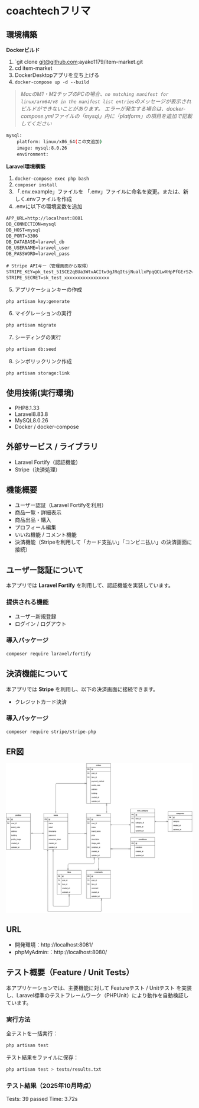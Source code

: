 # coachtechフリマ

## 環境構築
**Dockerビルド**
1. `git clone git@github.com:ayako1179/item-market.git
2. cd item-market
3. DockerDesktopアプリを立ち上げる
4. `docker-compose up -d --build`

> *MacのM1・M2チップのPCの場合、`no matching manifest for linux/arm64/v8 in the manifest list entries`のメッセージが表示されビルドができないことがあります。
エラーが発生する場合は、docker-compose.ymlファイルの「mysql」内に「platform」の項目を追加で記載してください*
``` bash
mysql:
    platform: linux/x86_64(この文追加)
    image: mysql:8.0.26
    environment:
```

**Laravel環境構築**
1. `docker-compose exec php bash`
2. `composer install`
3. 「.env.example」ファイルを 「.env」ファイルに命名を変更。または、新しく.envファイルを作成
4. .envに以下の環境変数を追加
``` text
APP_URL=http://localhost:8081
DB_CONNECTION=mysql
DB_HOST=mysql
DB_PORT=3306
DB_DATABASE=laravel_db
DB_USERNAME=laravel_user
DB_PASSWORD=laravel_pass

# Stripe APIキー（管理画面から取得）
STRIPE_KEY=pk_test_51SCE2qBUa3WtvACItw3gJRqItsjNuallxPpqQCLwXHpPfGErS2vCPNtOikz5nkNP8WkonHaLqFDQocKCyYwu2EKA00INYsu6ot
STRIPE_SECRET=sk_test_xxxxxxxxxxxxxxxxx
```
5. アプリケーションキーの作成
``` bash
php artisan key:generate
```

6. マイグレーションの実行
``` bash
php artisan migrate
```

7. シーディングの実行
``` bash
php artisan db:seed
```
8. シンボリックリンク作成
``` bash
php artisan storage:link
```

## 使用技術(実行環境)
- PHP8.1.33
- Laravel8.83.8
- MySQL8.0.26
- Docker / docker-compose

## 外部サービス / ライブラリ
- Laravel Fortify（認証機能）
- Stripe（決済処理）

## 機能概要
- ユーザー認証（Laravel Fortifyを利用）
- 商品一覧・詳細表示
- 商品出品・購入
- プロフィール編集
- いいね機能 / コメント機能
- 決済機能（Stripeを利用して「カード支払い」「コンビニ払い」の決済画面に接続）

## ユーザー認証について
本アプリでは **Laravel Fortify** を利用して、認証機能を実装しています。

### 提供される機能
- ユーザー新規登録
- ログイン / ログアウト

### 導入パッケージ
``` bash
composer require laravel/fortify
```

## 決済機能について
本アプリでは **Stripe** を利用し、以下の決済画面に接続できます。
- クレジットカード決済

### 導入パッケージ
``` bash
composer require stripe/stripe-php
```

## ER図
![alt](docs/er.png)

## URL
- 開発環境：http://localhost:8081/
- phpMyAdmin:：http://localhost:8080/

## テスト概要（Feature / Unit Tests）
本アプリケーションでは、主要機能に対して Featureテスト / Unitテスト を実装し、Laravel標準のテストフレームワーク（PHPUnit）により動作を自動検証しています。

### 実行方法
全テストを一括実行：
``` bash
php artisan test
```
テスト結果をファイルに保存：
``` bash
php artisan test > tests/results.txt
```

### テスト結果（2025年10月時点）
Tests:  39 passed
Time:   3.72s

